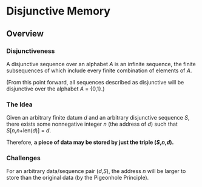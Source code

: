 # Disjunctive Memory

## Overview

### Disjunctiveness

A disjunctive sequence over an alphabet _A_ is an infinite sequence, the finite subsequences of which include every finite combination of elements of _A_.

(From this point forward, all sequences described as disjunctive will be disjunctive over the alphabet _A_ = {0,1}.)

### The Idea

Given an arbitrary finite datum _d_ and an arbitrary disjunctive sequence _S_, there exists some nonnegative integer _n_ (the address of _d_) such that _S_[_n_,_n_+len(_d_)] = _d_.

Therefore, __a piece of data may be stored by just the triple (_S_,_n_,_d_).__

### Challenges

For an arbitrary data/sequence pair (_d_,_S_), the address _n_ will be larger to store than the original data (by the Pigeonhole Principle).
